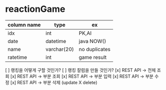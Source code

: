 # reactionGame

| column name | type        | ex            |
|-------------|-------------|---------------|
| idx         | int         | PK,AI         |
| date        | datetime    | java NOW()    |
| name        | varchar(20) | no duplicates |
| ratetime    | int         | game result   |

 [ ] 랭킹을 어떻게 구할 것인가?
 [ ] 랭킹 칼럼을 만들 것인가?
 [x] REST API -> 전체 조회
 [x] REST API -> 부분 조회
 [x] REST API -> 부분 입력
 [x] REST API -> 부분 수정
 [x] REST API -> 부분 삭제 (update X delete)
